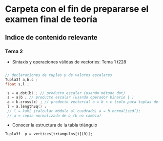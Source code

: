# Carpeta con el fin de prepararse el examen final de teoría   


## Indice de contenido relevante   


### Tema 2  

- Sintaxis y operaciones válidas de vectories: Tema 1 t228

```c++

// declaraciones de tuplas y de valores escalares 
Tupla3f a,b,c ;
float s,l ;

 s = a.dot(b) ; // producto escalar (usando método dot) 
 s = a|b ; // producto escalar (usando operador binario | )
 a = b.cross(c) ; // producto vectorial a = b × c (solo para tuplas de 3 valores)
 l = a.lengthSq() ;
 // l = kak2 (calcular módulo al cuadrado) a = b.normalized();
 // a = copia normalizada de b (b no cambia)

```  


- Conocer la estructura de la tabla triángulo 

`Tupla3f  p = vertices[triangulos[i](0)];
`

